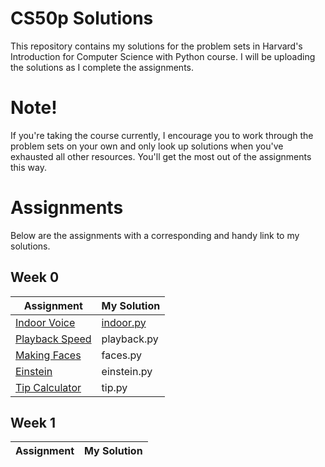 # CS50p Solutions
This repository contains my solutions for the problem sets in Harvard's Introduction for Computer Science with Python course. I will be uploading the solutions as I complete the assignments.

# Note!
If you're taking the course currently, I encourage you to work through the problem sets on your own and only look up solutions when you've exhausted all other resources. You'll get the most out of the assignments this way.

# Assignments
Below are the assignments with a corresponding and handy link to my solutions.
## Week 0
| Assignment | My Solution |
| ---------- | -------- |
| [Indoor Voice](https://cs50.harvard.edu/python/2022/psets/0/indoor/) | [indoor.py](https://github.com/cheksumhov/cs50p-solutions/blob/main/Week%200/indoor.py) |
| [Playback Speed](https://cs50.harvard.edu/python/2022/psets/0/playback/) | playback.py |
| [Making Faces](https://cs50.harvard.edu/python/2022/psets/0/faces/) | faces.py |
| [Einstein](https://cs50.harvard.edu/python/2022/psets/0/einstein/) | einstein.py |
| [Tip Calculator](https://cs50.harvard.edu/python/2022/psets/0/tip/) | tip.py |

## Week 1
| Assignment | My Solution |
| ---------- | ----------- |
